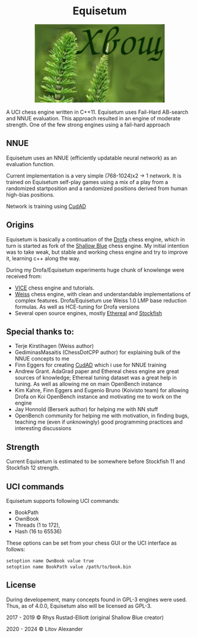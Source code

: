 <h1 align="center">Equisetum</h1>

<p align="center">
 <img src="Logo/Equisetum.png" width="350"/>
</p>

A UCI chess engine written in C++11.
Equisetum uses Fail-Hard AB-search and NNUE evaluation.
This approach resulted in an engine of moderate strength. One of the few strong engines using a fail-hard approach

## NNUE

Equisetum uses an NNUE (efficiently updatable neural network) as an evaluation function.

Current implementation is a very simple (768-1024)x2 -> 1 network.
It is trained on Equisetum self-play games using a mix of a play from a randomized startposition and a randomized positions
derived from human high-bias positions.

Network is training using <a href="https://github.com/Luecx/CudAD">CudAD</a>


## Origins
Equisetum is basically a continuation of the <a href="https://github.com/justNo4b/Drofa">Drofa</a> chess engine,
which in turn is started as fork of the <a href="https://github.com/GunshipPenguin/shallow-blue">Shallow Blue</a> chess engine.
My initial intention was to take weak, but stable and working chess engine and try to improve it, learning c++ along the way.

During my Drofa/Equisetum experiments huge chunk of knowlenge were received from:

 - <a href="https://github.com/peterwankman/vice">VICE</a> chess engine and tutorials.
 - <a href="https://github.com/TerjeKir/weiss">Weiss</a> chess engine, with clean and understandable implementations of complex features. Drofa/Equisetum use Weiss 1.0
LMP base reduction formulas. As well as HCE-tuning for Drofa versions
 - Several open source engines, mostly <a href="https://github.com/AndyGrant/Ethereal">Ethereal</a> and <a href="https://github.com/official-stockfish/Stockfish">Stockfish</a>

## Special thanks to:
 - Terje Kirstihagen (Weiss author)
 - GediminasMasaitis (ChessDotCPP author) for explaining bulk of the NNUE concepts to me
 - Finn Eggers for creating <a href="https://github.com/Luecx/CudAD">CudAD</a> which i use for NNUE training
 - Andrew Grant. AdaGrad paper and Ethereal chess engine are great sources of knowledge; Ethereal tuning dataset was a great help in tuning. As well as allowing me on main OpenBench instance
 - Kim Kahre, Finn Eggers and Eugenio Bruno (Koivisto team) for allowing Drofa on Koi OpenBench instance and motivating me to work on the engine
 - Jay Honnold (Berserk author) for helping me with NN stuff
 - OpenBench community for helping me with motivation, in finding bugs, teaching me (even if unknowingly) good programming practices and interesting discussions

## Strength
Current Equisetum is estimated to be somewhere before Stockfish 11 and Stockfish 12 strength.

## UCI commands

Equisetum supports following UCI commands:

- BookPath
- OwnBook
- Threads (1 to 172),
- Hash    (16 to 65536)

These options can be set from your chess GUI or the UCI interface as follows:

```
setoption name OwnBook value true
setoption name BookPath value /path/to/book.bin
```

## License

During developement, many concepts found in GPL-3 engines were used.
Thus, as of 4.0.0, Equisetum also will be licensed as GPL-3.

2017 - 2019 © Rhys Rustad-Elliott (original Shallow Blue creator)

2020 - 2024 © Litov Alexander

